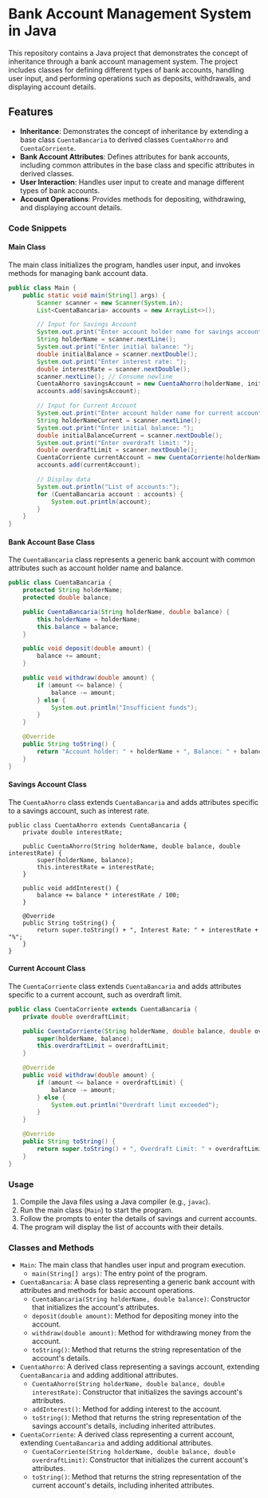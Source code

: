 # Bank Account Management System in Java

This repository contains a Java project that demonstrates the concept of inheritance through a bank account management system. The project includes classes for defining different types of bank accounts, handling user input, and performing operations such as deposits, withdrawals, and displaying account details.

## Features

- **Inheritance**: Demonstrates the concept of inheritance by extending a base class `CuentaBancaria` to derived classes `CuentaAhorro` and `CuentaCorriente`.
- **Bank Account Attributes**: Defines attributes for bank accounts, including common attributes in the base class and specific attributes in derived classes.
- **User Interaction**: Handles user input to create and manage different types of bank accounts.
- **Account Operations**: Provides methods for depositing, withdrawing, and displaying account details.

### Code Snippets

#### Main Class
The main class initializes the program, handles user input, and invokes methods for managing bank account data.

```java
public class Main {
    public static void main(String[] args) {
        Scanner scanner = new Scanner(System.in);
        List<CuentaBancaria> accounts = new ArrayList<>();

        // Input for Savings Account
        System.out.print("Enter account holder name for savings account: ");
        String holderName = scanner.nextLine();
        System.out.print("Enter initial balance: ");
        double initialBalance = scanner.nextDouble();
        System.out.print("Enter interest rate: ");
        double interestRate = scanner.nextDouble();
        scanner.nextLine(); // Consume newline
        CuentaAhorro savingsAccount = new CuentaAhorro(holderName, initialBalance, interestRate);
        accounts.add(savingsAccount);

        // Input for Current Account
        System.out.print("Enter account holder name for current account: ");
        String holderNameCurrent = scanner.nextLine();
        System.out.print("Enter initial balance: ");
        double initialBalanceCurrent = scanner.nextDouble();
        System.out.print("Enter overdraft limit: ");
        double overdraftLimit = scanner.nextDouble();
        CuentaCorriente currentAccount = new CuentaCorriente(holderNameCurrent, initialBalanceCurrent, overdraftLimit);
        accounts.add(currentAccount);

        // Display data
        System.out.println("List of accounts:");
        for (CuentaBancaria account : accounts) {
            System.out.println(account);
        }
    }
}
```

#### Bank Account Base Class

The `CuentaBancaria` class represents a generic bank account with common attributes such as account holder name and balance.

```java
public class CuentaBancaria {
    protected String holderName;
    protected double balance;

    public CuentaBancaria(String holderName, double balance) {
        this.holderName = holderName;
        this.balance = balance;
    }

    public void deposit(double amount) {
        balance += amount;
    }

    public void withdraw(double amount) {
        if (amount <= balance) {
            balance -= amount;
        } else {
            System.out.println("Insufficient funds");
        }
    }

    @Override
    public String toString() {
        return "Account holder: " + holderName + ", Balance: " + balance;
    }
}
```

#### Savings Account Class

The `CuentaAhorro` class extends `CuentaBancaria` and adds attributes specific to a savings account, such as interest rate.

```
public class CuentaAhorro extends CuentaBancaria {
    private double interestRate;

    public CuentaAhorro(String holderName, double balance, double interestRate) {
        super(holderName, balance);
        this.interestRate = interestRate;
    }

    public void addInterest() {
        balance += balance * interestRate / 100;
    }

    @Override
    public String toString() {
        return super.toString() + ", Interest Rate: " + interestRate + "%";
    }
}
```

#### Current Account Class

The `CuentaCorriente` class extends `CuentaBancaria` and adds attributes specific to a current account, such as overdraft limit.

```java
public class CuentaCorriente extends CuentaBancaria {
    private double overdraftLimit;

    public CuentaCorriente(String holderName, double balance, double overdraftLimit) {
        super(holderName, balance);
        this.overdraftLimit = overdraftLimit;
    }

    @Override
    public void withdraw(double amount) {
        if (amount <= balance + overdraftLimit) {
            balance -= amount;
        } else {
            System.out.println("Overdraft limit exceeded");
        }
    }

    @Override
    public String toString() {
        return super.toString() + ", Overdraft Limit: " + overdraftLimit;
    }
}
```

### Usage

1.  Compile the Java files using a Java compiler (e.g., `javac`).
2.  Run the main class (`Main`) to start the program.
3.  Follow the prompts to enter the details of savings and current accounts.
4.  The program will display the list of accounts with their details.

### Classes and Methods

-   `Main`: The main class that handles user input and program execution.
    -   `main(String[] args)`: The entry point of the program.
-   `CuentaBancaria`: A base class representing a generic bank account with attributes and methods for basic account operations.
    -   `CuentaBancaria(String holderName, double balance)`: Constructor that initializes the account's attributes.
    -   `deposit(double amount)`: Method for depositing money into the account.
    -   `withdraw(double amount)`: Method for withdrawing money from the account.
    -   `toString()`: Method that returns the string representation of the account's details.
-   `CuentaAhorro`: A derived class representing a savings account, extending `CuentaBancaria` and adding additional attributes.
    -   `CuentaAhorro(String holderName, double balance, double interestRate)`: Constructor that initializes the savings account's attributes.
    -   `addInterest()`: Method for adding interest to the account.
    -   `toString()`: Method that returns the string representation of the savings account's details, including inherited attributes.
-   `CuentaCorriente`: A derived class representing a current account, extending `CuentaBancaria` and adding additional attributes.
    -   `CuentaCorriente(String holderName, double balance, double overdraftLimit)`: Constructor that initializes the current account's attributes.
    -   `toString()`: Method that returns the string representation of the current account's details, including inherited attributes.